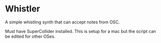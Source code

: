 # Whistler
A simple whistling synth that can accept notes from OSC.

Must have SuperCollider installed. This is setup for a mac but the script can be edited for other OSes.
